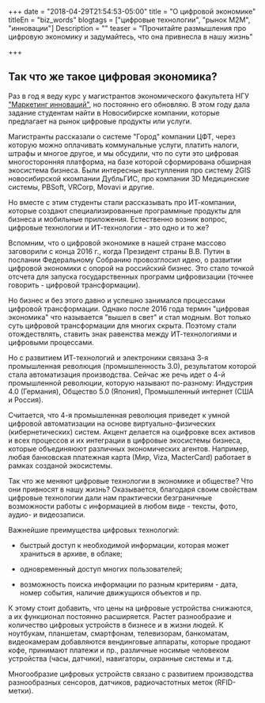 +++
date = "2018-04-29T21:54:53-05:00"
title = "О цифровой экономике"
titleEn = "biz_words"
blogtags = ["цифровые технологии", "рынок М2М", "инновации"]
Description = ""
teaser = "Прочитайте размышления про цифровую экономику и задумайтесь, что она привнесла в нашу жизнь"

+++
## Так что же такое цифровая экономика?

Раз в год я веду курс у магистрантов экономического факультета НГУ <a href="https://nsu.ru/rs/mw/link/Media:/30083/Markova_Marketing_of_innovations.pdf">"Маркетинг инноваций"</a>, но постоянно его обновляю.
В этом году дала задание студентам найти в Новосибирске компании, которые предлагает на рынок цифровые продукты или услуги. 

Магистранты рассказали о системе "Город" компании ЦФТ, через которую можно оплачивать коммунальные услуги, платить налоги, штрафы и многое другое,  и мы обсудили, 
что по сути это цифровая многосторонняя платформа, на базе которой сформирована обширная экосистема бизнеса.
Были интересные выступления про систему 2GIS новосибирской ккомпании ДубльГИС, про компании 3D Медицинские системы, PBSoft, VRCorp, Movavi и другие.

Но вместе с этим студенты стали рассказывать про ИТ-компании, которые создают специализированные программные продукты для бизнеса и мобильные приложения.
Естественно возник вопрос, цифровые технологии и ИТ-технологии - это одно и то же?

Вспомним, что о цифровой экономике в нашей стране массово заговорили с конца 2016 г., когда Президент страны В.В. Путин в послании Федеральному Собранию провозглосил идею, о развитии цифровой экономики с опорой на российский бизнес.
Это стало точкой отсчета для запуска государственных программ цифровизации (точнее говорить - цифровой трансформации). 

Но бизнес и без этого давно и успешно занимался процессами цифровой трансформации.
Однако после 2016 года термин "цифровая экономика" что называется "вышел в свет"   и стал модным. Вот только суть цифровой трансформации для многих скрыта.
Поэтому стали отождествлять, ставить знак равенства между  ИТ-технологиями  и цифровыми процессами.

Но с развитием ИТ-технологий и электроники связана 3-я промышленная революция (промышленность 3.0), результатом которой стала автоматизация производства.
Сейчас же речь идет о 4-й промышленной революции, которую называют по-разному: Индустрия 4.0 (Германия), Общество 5.0 (Япония), Промышленный интернет (США и Россия).

Считается, что 4-я промышленная революция приведет к умной цифровой автоматизации на основе виртуально-физических (кибернетических) систем.
Акцент делается на оцифровке всех активов и всех процессов и их интеграции в цифровые экосистемы бизнеса, которые объединяюют различных экономических агентов.
Например, любая банковская платежная карта (Мир, Viza, MacterCard) работает в рамках созданой экосистемы. 

Так что же меняют цифровые технологии в экономике и обществе? Что они привносят в нашу жизнь?
Оказывается, благодаря своим свойствам цифровые технологии дали нам практически безграничные возможности работы с информацией в любом виде - тексты, фото, аудио- и видеозаписи. 

Важнейшие преимущества цифровых технологий:

- быстрый доступ к необходимой информации, которая может храниться в архиве, в облаке;

- одновременный доступ многих пользователей; 

- возможность поиска информации по разным критериям - дата, номер события, наличие движущихся объектов и пр. 

К этому стоит добавить, что цены на цифровые устройства снижаются, а их функционал постоянно расширяется. Растет разнообразие и количество цифровых устройств в бизнесе и в жизни людей. 
К ноутбукам, планшетам, смартфонам, телевизорам, банкоматам, видеокамерам добавляются вендинговые аппараты, которые продают кофе, принимают платежи и пр., различные носимые человеком устройства (часы, датчики), навигаторы, охранные системы и т.д.  

Многообразие цифровых устройств связано с развитием производства разнообразных сенсоров, датчиков, радиочастотных меток (RFID-метки).  